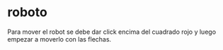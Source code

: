 # roboto

Para mover el robot se debe dar click encima del cuadrado rojo y luego empezar a moverlo con las flechas.
